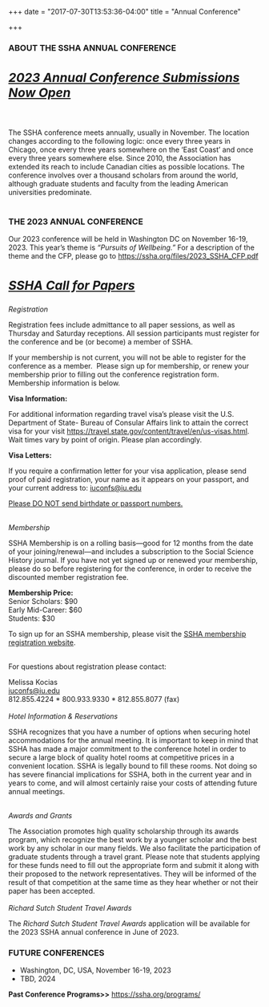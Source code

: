 +++
date = "2017-07-30T13:53:36-04:00"
title = "Annual Conference"

+++

### **ABOUT THE SSHA ANNUAL CONFERENCE**  

<h2><a href="http://ssha2023.ssha.org/" target="_blank" role="button" class="btn btn-default btn-lg"><i><h3>2023 Annual Conference Submissions Now Open</h3></i></a></h2><br />

The SSHA conference meets annually, usually in November. The location changes according to the following logic: once every three years in Chicago, once every three years somewhere on the ‘East Coast’ and once every three years somewhere else. Since 2010, the Association has extended its reach to include Canadian cities as possible locations. The conference involves over a thousand scholars from around the world, although graduate students and faculty from the leading American universities predominate.  
<br />  

### **THE 2023 ANNUAL CONFERENCE**  

Our 2023 conference will be held in Washington DC on November 16-19, 2023.  This year’s theme is <i>“Pursuits of Wellbeing.”</i> For a description of the theme and the CFP, please go to https://ssha.org/files/2023_SSHA_CFP.pdf  
<h2><a href="https://ssha.org/files/2023_SSHA_CFP.pdf" target="_blank" role="button" class="btn btn-default btn-lg"><i><h3>SSHA Call for Papers</h3></i></a></h2>  

<i>Registration</i>

Registration fees include admittance to all paper sessions, as well as Thursday and Saturday receptions. All session participants must register for the conference and be (or become) a member of SSHA.  

If your membership is not current, you will not be able to register for the conference as a member.  Please sign up for membership, or renew your membership prior to filling out the conference registration form. Membership information is below.  

**Visa Information:**  

For additional information regarding travel visa’s please visit the U.S. Department of State- Bureau of Consular Affairs link to attain the correct visa for your visit https://travel.state.gov/content/travel/en/us-visas.html. Wait times vary by point of origin. Please plan accordingly.

**Visa Letters:**  

If you require a confirmation letter for your visa application, please send proof of paid registration, your name as it appears on your passport, and your current address to: 
<iuconfs@iu.edu> 

<u>Please DO NOT send birthdate or passport numbers.</u>  

<br />
<i>Membership</i>  

SSHA Membership is on a rolling basis—good for 12 months from the date of your joining/renewal—and includes a subscription to the Social Science History journal. If you have not yet signed up or renewed your membership, please do so before registering for the conference, in order to receive the discounted member registration fee.  
 
**Membership Price:**  
Senior Scholars: $90  
Early Mid-Career: $60  
Students: $30  

To sign up for an SSHA membership, please visit the <a href="https://indianauniv-web.ungerboeck.com/mbd/mbd_p23_add_member.aspx?oc=10&cc=SSHA-MEMBER" target="_blank">SSHA membership registration website</a>.  

&emsp;  
For questions about registration please contact:  

Melissa Kocias  
<iuconfs@iu.edu>  
812.855.4224 * 800.933.9330 * 812.855.8077 (fax) 
<br />  
<i>Hotel Information & Reservations</i>  

SSHA recognizes that you have a number of options when securing hotel accommodations for the annual meeting.  It is important to keep in mind that SSHA has made a major commitment to the conference hotel in order to secure a large block of quality hotel rooms at competitive prices in a convenient location.  SSHA is legally bound to fill these rooms.  Not doing so has severe financial implications for SSHA, both in the current year and in years to come, and will almost certainly raise your costs of attending future annual meetings.  
 
<br />
<i>Awards and Grants</i>  

The Association promotes high quality scholarship through its awards program, which recognize the best work by a younger scholar and the best work by any scholar in our many fields. We also facilitate the participation of graduate students through a travel grant. Please note that students applying for these funds need to fill out the appropriate form and submit it along with their proposed to the network representatives. They will be informed of the result of that competition at the same time as they hear whether or not their paper has been accepted.  
<br />
<i>Richard Sutch Student Travel Awards</i>  

The _Richard Sutch Student Travel Awards_ application will be available for the 2023 SSHA annual conference in June of 2023.
<br />
### **FUTURE CONFERENCES**  

- Washington, DC, USA, November 16-19, 2023  
- TBD, 2024  

**Past Conference Programs>>** https://ssha.org/programs/  